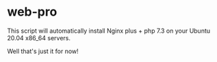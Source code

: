 # web-pro

This script will automatically install Nginx plus + php 7.3 on your Ubuntu 20.04 x86_64 servers. 

Well that's just it for now!
